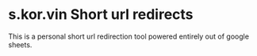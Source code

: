 # s.kor.vin Short url redirects
This is a personal short url redirection tool powered entirely out of google sheets.
